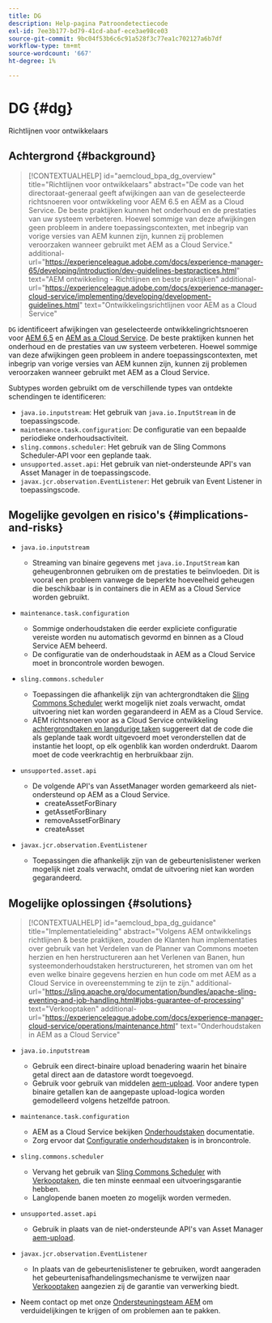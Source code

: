 ```yaml
---
title: DG
description: Help-pagina Patroondetectiecode
exl-id: 7ee3b177-bd79-41cd-abaf-ece3ae98ce03
source-git-commit: 9bc04f53b6c6c91a528f3c77ea1c702127a6b7df
workflow-type: tm+mt
source-wordcount: '667'
ht-degree: 1%

---
```


# DG {#dg}

Richtlijnen voor ontwikkelaars

## Achtergrond {#background}

>[!CONTEXTUALHELP]
>id="aemcloud_bpa_dg_overview"
>title="Richtlijnen voor ontwikkelaars"
>abstract="De code van het directoraat-generaal geeft afwijkingen aan van de geselecteerde richtsnoeren voor ontwikkeling voor AEM 6.5 en AEM as a Cloud Service. De beste praktijken kunnen het onderhoud en de prestaties van uw systeem verbeteren. Hoewel sommige van deze afwijkingen geen probleem in andere toepassingscontexten, met inbegrip van vorige versies van AEM kunnen zijn, kunnen zij problemen veroorzaken wanneer gebruikt met AEM as a Cloud Service."
>additional-url="https://experienceleague.adobe.com/docs/experience-manager-65/developing/introduction/dev-guidelines-bestpractices.html" text="AEM ontwikkeling - Richtlijnen en beste praktijken"
>additional-url="https://experienceleague.adobe.com/docs/experience-manager-cloud-service/implementing/developing/development-guidelines.html" text="Ontwikkelingsrichtlijnen voor AEM as a Cloud Service"


`DG` identificeert afwijkingen van geselecteerde ontwikkelingrichtsnoeren voor [AEM 6,5](https://experienceleague.adobe.com/docs/experience-manager-65/developing/introduction/dev-guidelines-bestpractices.html) en [AEM as a Cloud Service](https://experienceleague.adobe.com/docs/experience-manager-cloud-service/implementing/developing/development-guidelines.html). De beste praktijken kunnen het onderhoud en de prestaties van uw systeem verbeteren. Hoewel sommige van deze afwijkingen geen probleem in andere toepassingscontexten, met inbegrip van vorige versies van AEM kunnen zijn, kunnen zij problemen veroorzaken wanneer gebruikt met AEM as a Cloud Service.

Subtypes worden gebruikt om de verschillende types van ontdekte schendingen te identificeren:

* `java.io.inputstream`: Het gebruik van `java.io.InputStream` in de toepassingscode.
* `maintenance.task.configuration`: De configuratie van een bepaalde periodieke onderhoudsactiviteit.
* `sling.commons.scheduler`: Het gebruik van de Sling Commons Scheduler-API voor een geplande taak.
* `unsupported.asset.api`: Het gebruik van niet-ondersteunde API&#39;s van Asset Manager in de toepassingscode.
* `javax.jcr.observation.EventListener`: Het gebruik van Event Listener in toepassingscode.

## Mogelijke gevolgen en risico&#39;s {#implications-and-risks}

* `java.io.inputstream`
   * Streaming van binaire gegevens met `java.io.InputStream` kan geheugenbronnen gebruiken om de prestaties te beïnvloeden. Dit is vooral een probleem vanwege de beperkte hoeveelheid geheugen die beschikbaar is in containers die in AEM as a Cloud Service worden gebruikt.

* `maintenance.task.configuration`
   * Sommige onderhoudstaken die eerder expliciete configuratie vereiste worden nu automatisch gevormd en binnen as a Cloud Service AEM beheerd.
   * De configuratie van de onderhoudstaak in AEM as a Cloud Service moet in broncontrole worden bewogen.

* `sling.commons.scheduler`
   * Toepassingen die afhankelijk zijn van achtergrondtaken die [Sling Commons Scheduler](https://sling.apache.org/documentation/bundles/scheduler-service-commons-scheduler.html) werkt mogelijk niet zoals verwacht, omdat uitvoering niet kan worden gegarandeerd in AEM as a Cloud Service.
   * AEM richtsnoeren voor as a Cloud Service ontwikkeling [achtergrondtaken en langdurige taken](https://experienceleague.adobe.com/docs/experience-manager-cloud-service/implementing/developing/development-guidelines.html#background-tasks-and-long-running-jobs) suggereert dat de code die als geplande taak wordt uitgevoerd moet veronderstellen dat de instantie het loopt, op elk ogenblik kan worden onderdrukt. Daarom moet de code veerkrachtig en herbruikbaar zijn.

* `unsupported.asset.api`
   * De volgende API&#39;s van AssetManager worden gemarkeerd als niet-ondersteund op AEM as a Cloud Service.
      * createAssetForBinary
      * getAssetForBinary
      * removeAssetForBinary
      * createAsset

* `javax.jcr.observation.EventListener`
   * Toepassingen die afhankelijk zijn van de gebeurtenislistener werken mogelijk niet zoals verwacht, omdat de uitvoering niet kan worden gegarandeerd.


## Mogelijke oplossingen {#solutions}

>[!CONTEXTUALHELP]
>id="aemcloud_bpa_dg_guidance"
>title="Implementatieleiding"
>abstract="Volgens AEM ontwikkelings richtlijnen &amp; beste praktijken, zouden de Klanten hun implementaties over gebruik van het Verdelen van de Planner van Commons moeten herzien en hen herstructureren aan het Verlenen van Banen, hun systeemonderhoudstaken herstructureren, het stromen van om het even welke binaire gegevens herzien en hun code om met AEM as a Cloud Service in overeenstemming te zijn te zijn."
>additional-url="https://sling.apache.org/documentation/bundles/apache-sling-eventing-and-job-handling.html#jobs-guarantee-of-processing" text="Verkooptaken"
>additional-url="https://experienceleague.adobe.com/docs/experience-manager-cloud-service/operations/maintenance.html" text="Onderhoudstaken in AEM as a Cloud Service"

* `java.io.inputstream`
   * Gebruik een direct-binaire upload benadering waarin het binaire getal direct aan de datastore wordt toegevoegd.
   * Gebruik voor gebruik van middelen [aem-upload](https://github.com/adobe/aem-upload). Voor andere typen binaire getallen kan de aangepaste upload-logica worden gemodelleerd volgens hetzelfde patroon.

* `maintenance.task.configuration`
   * AEM as a Cloud Service bekijken [Onderhoudstaken](https://experienceleague.adobe.com/docs/experience-manager-cloud-service/operations/maintenance.html) documentatie.
   * Zorg ervoor dat [Configuratie onderhoudstaken](https://experienceleague.adobe.com/docs/experience-manager-cloud-service/implementing/deploying/overview.html#maintenance-tasks-configuration-in-source-control) is in broncontrole.

* `sling.commons.scheduler`
   * Vervang het gebruik van [Sling Commons Scheduler](https://sling.apache.org/documentation/bundles/scheduler-service-commons-scheduler.html) with [Verkooptaken](https://sling.apache.org/documentation/bundles/apache-sling-eventing-and-job-handling.html#jobs-guarantee-of-processing), die ten minste eenmaal een uitvoeringsgarantie hebben.
   * Langlopende banen moeten zo mogelijk worden vermeden.

* `unsupported.asset.api`
   * Gebruik in plaats van de niet-ondersteunde API&#39;s van Asset Manager [aem-upload](https://github.com/adobe/aem-upload).

* `javax.jcr.observation.EventListener`
   * In plaats van de gebeurtenislistener te gebruiken, wordt aangeraden het gebeurtenisafhandelingsmechanisme te verwijzen naar [Verkooptaken](https://sling.apache.org/documentation/bundles/apache-sling-eventing-and-job-handling.html#jobs-guarantee-of-processing) aangezien zij de garantie van verwerking biedt.
* Neem contact op met onze [Ondersteuningsteam AEM](https://helpx.adobe.com/enterprise/using/support-for-experience-cloud.html) om verduidelijkingen te krijgen of om problemen aan te pakken.
